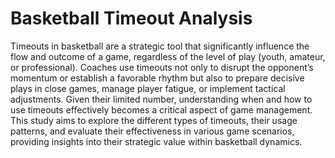 # Basketball Timeout Analysis

Timeouts in basketball are a strategic tool that significantly influence the flow and outcome of a game, regardless of the level of play (youth, amateur, or professional). Coaches use timeouts not only to disrupt the opponent’s momentum or establish a favorable rhythm but also to prepare decisive plays in close games, manage player fatigue, or implement tactical adjustments. Given their limited number, understanding when and how to use timeouts effectively becomes a critical aspect of game management. This study aims to explore the different types of timeouts, their usage patterns, and evaluate their effectiveness in various game scenarios, providing insights into their strategic value within basketball dynamics.
